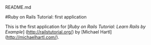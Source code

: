 README.md

#Ruby on Rails Tutorial: first application

This is the first application for [*Ruby on Rails Tutorial: Learn Rails by Example*] (http://railstutorial.org/)
by [Michael Hartl] (http://michaelhartl.com/).


